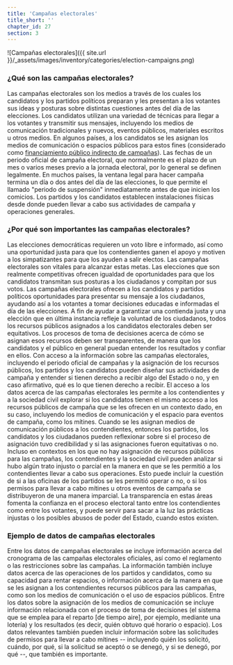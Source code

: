 ```yaml
---
title: 'Campañas electorales'
title_short: ''
chapter_id: 27
section: 3
---
```


![Campañas electorales]({{ site.url }}/\_assets/images/inventory/categories/election-campaigns.png)

### ¿Qué son las campañas electorales?

Las campañas electorales son los medios a través de los cuales los candidatos y los partidos políticos preparan y les presentan a los votantes sus ideas y posturas sobre distintas cuestiones antes del día de las elecciones. Los candidatos utilizan una variedad de técnicas para llegar a los votantes y transmitir sus mensajes, incluyendo los medios de comunicación tradicionales y nuevos, eventos públicos, materiales escritos u otros medios. En algunos países, a los candidatos se les asignan los medios de comunicación o espacios públicos para estos fines (considerado como [financiamiento público indirecto de campañas](/es/guide/key-categories/campaign-finance/)). Las fechas de un periodo oficial de campaña electoral, que normalmente es el plazo de un mes o varios meses previo a la jornada electoral, por lo general se definen legalmente. En muchos países, la ventana legal para hacer campaña termina un día o dos antes del día de las elecciones, lo que permite el llamado "periodo de suspensión" inmediatamente antes de que inicien los comicios. Los partidos y los candidatos establecen instalaciones físicas desde donde pueden llevar a cabo sus actividades de campaña y operaciones generales.

### ¿Por qué son importantes las campañas electorales?

Las elecciones democráticas requieren un voto libre e informado, así como una oportunidad justa para que los contendientes ganen el apoyo y motiven a los simpatizantes para que los ayuden a salir electos. Las campañas electorales son vitales para alcanzar estas metas. Las elecciones que son realmente competitivas ofrecen igualdad de oportunidades para que los candidatos transmitan sus posturas a los ciudadanos y compitan por sus votos. Las campañas electorales ofrecen a los candidatos y partidos políticos oportunidades para presentar su mensaje a los ciudadanos, ayudando así a los votantes a tomar decisiones educadas e informadas el día de las elecciones. A fin de ayudar a garantizar una contienda justa y una elección que en última instancia refleje la voluntad de los ciudadanos, todos los recursos públicos asignados a los candidatos electorales deben ser equitativos. Los procesos de toma de decisiones acerca de cómo se asignan esos recursos deben ser transparentes, de manera que los candidatos y el público en general puedan entender los resultados y confiar en ellos. Con acceso a la información sobre las campañas electorales, incluyendo el periodo oficial de campañas y la asignación de los recursos públicos, los partidos y los candidatos pueden diseñar sus actividades de campaña y entender si tienen derecho a recibir algo del Estado o no, y en caso afirmativo, qué es lo que tienen derecho a recibir. El acceso a los datos acerca de las campañas electorales les permite a los contendientes y a la sociedad civil explorar si los candidatos tienen el mismo acceso a los recursos públicos de campaña que se les ofrecen en un contexto dado, en su caso, incluyendo los medios de comunicación y el espacio para eventos de campaña, como los mítines. Cuando se les asignan medios de comunicación públicos a los contendientes, entonces los partidos, los candidatos y los ciudadanos pueden reflexionar sobre si el proceso de asignación tuvo credibilidad y si las asignaciones fueron equitativas o no. Incluso en contextos en los que no hay asignación de recursos públicos para las campañas, los contendientes y la sociedad civil pueden analizar si hubo algún trato injusto o parcial en la manera en que se les permitió a los contendientes llevar a cabo sus operaciones. Esto puede incluir la cuestión de si a las oficinas de los partidos se les permitió operar o no, o si los permisos para llevar a cabo mítines u otros eventos de campaña se distribuyeron de una manera imparcial. La transparencia en estas áreas fomenta la confianza en el proceso electoral tanto entre los contendientes como entre los votantes, y puede servir para sacar a la luz las prácticas injustas o los posibles abusos de poder del Estado, cuando estos existen.

### Ejemplo de datos de campañas electorales

Entre los datos de campañas electorales se incluye información acerca del cronograma de las campañas electorales oficiales, así como el reglamento o las restricciones sobre las campañas. La información también incluye datos acerca de las operaciones de los partidos y candidatos, como su capacidad para rentar espacios, o información acerca de la manera en que se les asignan a los contendientes recursos públicos para las campañas, como son los medios de comunicación o el uso de espacios públicos. Entre los datos sobre la asignación de los medios de comunicación se incluye información relacionada con el proceso de toma de decisiones (el sistema que se emplea para el reparto \[de tiempo aire\], por ejemplo, mediante una lotería) y los resultados (es decir, quién obtuvo qué horario o espacio). Los datos relevantes también pueden incluir información sobre las solicitudes de permisos para llevar a cabo mítines -- incluyendo quién los solicitó, cuándo, por qué, si la solicitud se aceptó o se denegó, y si se denegó, por qué --, que también es importante.
